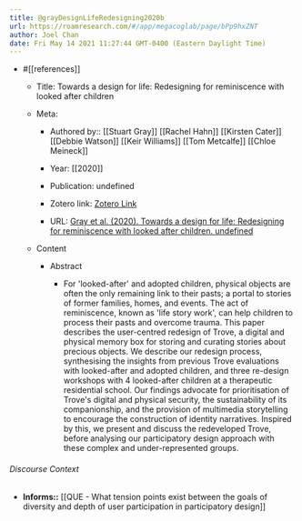 ```yaml
---
title: @grayDesignLifeRedesigning2020b
url: https://roamresearch.com/#/app/megacoglab/page/bPp9hxZNT
author: Joel Chan
date: Fri May 14 2021 11:27:44 GMT-0400 (Eastern Daylight Time)
---
```


- #[[references]]

    - Title: Towards a design for life: Redesigning for reminiscence with looked after children

    - Meta:

        - Authored by:: [[Stuart Gray]] [[Rachel Hahn]] [[Kirsten Cater]] [[Debbie Watson]] [[Keir Williams]] [[Tom Metcalfe]] [[Chloe Meineck]]

        - Year: [[2020]]

        - Publication: undefined

        - Zotero link: [Zotero Link](zotero://select/items/7_DYJWMFNW)

        - URL: [Gray et al. (2020). Towards a design for life: Redesigning for reminiscence with looked after children. undefined](https://doi.org/10.1145/3313831.3376824)

    - Content

        - Abstract

            - For 'looked-after' and adopted children, physical objects are often the only remaining link to their pasts; a portal to stories of former families, homes, and events. The act of reminiscence, known as 'life story work', can help children to process their pasts and overcome trauma. This paper describes the user-centred redesign of Trove, a digital and physical memory box for storing and curating stories about precious objects. We describe our redesign process, synthesising the insights from previous Trove evaluations with looked-after and adopted children, and three re-design workshops with 4 looked-after children at a therapeutic residential school. Our findings advocate for prioritisation of Trove's digital and physical security, the sustainability of its companionship, and the provision of multimedia storytelling to encourage the construction of identity narratives. Inspired by this, we present and discuss the redeveloped Trove, before analysing our participatory design approach with these complex and under-represented groups.

###### Discourse Context

- **Informs::** [[QUE - What tension points exist between the goals of diversity and depth of user participation in participatory design]]
